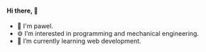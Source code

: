 #### Hi there, 👋

- 🍌 I'm pawel.
- ⚙ I’m interested in programming and mechanical engineering.
- 🌱 I’m currently learning web development.
